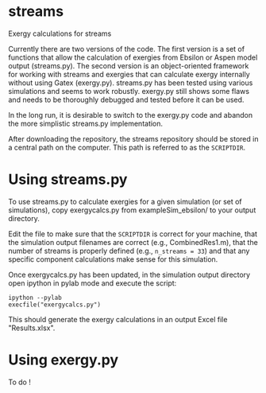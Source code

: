 streams
=======

Exergy calculations for streams

Currently there are two versions of the code. The first version is a set of functions 
that allow the calculation of exergies from Ebsilon or Aspen model output (streams.py). 
The second version is an object-oriented framework for working with streams and exergies 
that can calculate exergy internally without using Gatex (exergy.py). streams.py has
been tested using various simulations and seems to work robustly. exergy.py still shows
some flaws and needs to be thoroughly debugged and tested before it can be used.

In the long run, it is desirable to switch to the exergy.py code and abandon the more
simplistic streams.py implementation. 

After downloading the repository, the streams repository should be stored in a central
path on the computer. This path is referred to as the `SCRIPTDIR`. 

Using streams.py
================

To use streams.py to calculate exergies for a given simulation (or set of simulations), copy 
exergycalcs.py from exampleSim_ebsilon/ to your output directory. 

Edit the file to make sure that the `SCRIPTDIR` is correct for your machine, that the 
simulation output filenames are correct (e.g., CombinedRes1.m), that the number of streams
is properly defined (e.g., `n_streams = 33`) and that any specific component calculations
make sense for this simulation. 

Once exergycalcs.py has been updated, in the simulation output directory open ipython in pylab mode
and execute the script:

    ipython --pylab 
    execfile("exergycalcs.py")
  
This should generate the exergy calculations in an output Excel file "Results.xlsx".

Using exergy.py
===============

To do !
